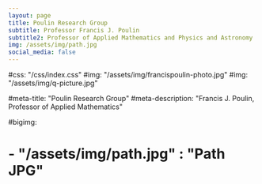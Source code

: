 ```yaml
---
layout: page
title: Poulin Research Group
subtitle: Professor Francis J. Poulin 
subtitle2: Professor of Applied Mathematics and Physics and Astronomy
img: /assets/img/path.jpg
social_media: false
---
```


#css: "/css/index.css"
#img: "/assets/img/francispoulin-photo.jpg"
#img: "/assets/img/q-picture.jpg"

#meta-title: "Poulin Research Group"
#meta-description: "Francis J. Poulin, Professor of Applied Mathematics"

#bigimg:
#  - "/assets/img/path.jpg" : "Path JPG"
